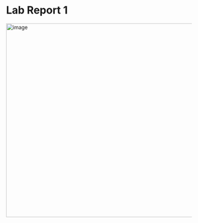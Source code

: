 # **Lab Report 1**
<img width="527" alt="image" src="https://github.com/AnikAlam/cse15l-lab-reports/assets/55520027/99adb57d-eab6-44b6-acbd-74cff57cf224">
